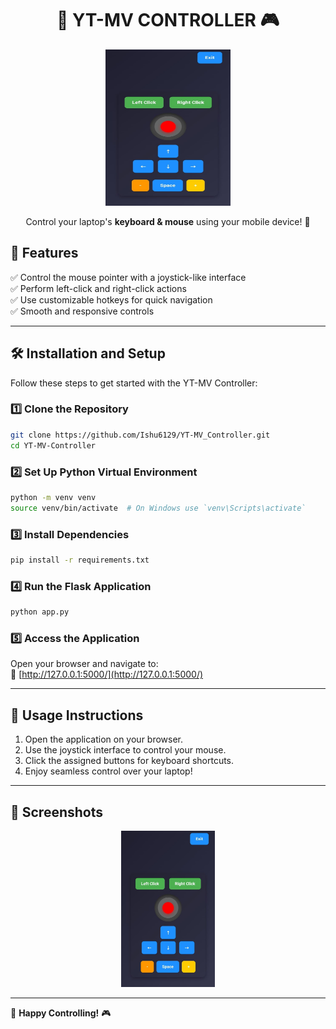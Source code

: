 <h1 align="center">🚀 YT-MV CONTROLLER 🎮</h1>

<p align="center">
  <img src="controller.jpg" alt="Controller" height="250px" width="200px">
</p>

<p align="center">
  Control your laptop's <b>keyboard & mouse</b> using your mobile device! 🎯
</p>




## 📌 Features
✅ Control the mouse pointer with a joystick-like interface  
✅ Perform left-click and right-click actions  
✅ Use customizable hotkeys for quick navigation  
✅ Smooth and responsive controls  

---

## 🛠 Installation and Setup

Follow these steps to get started with the YT-MV Controller:

### 1️⃣ Clone the Repository
```bash
git clone https://github.com/Ishu6129/YT-MV_Controller.git
cd YT-MV-Controller
```

### 2️⃣ Set Up Python Virtual Environment
```bash
python -m venv venv
source venv/bin/activate  # On Windows use `venv\Scripts\activate`
```

### 3️⃣ Install Dependencies
```bash
pip install -r requirements.txt
```

### 4️⃣ Run the Flask Application
```bash
python app.py
```

### 5️⃣ Access the Application
Open your browser and navigate to:  
🔗 [http://127.0.0.1:5000/](http://127.0.0.1:5000/)  

---

## 🎯 Usage Instructions
1. Open the application on your browser.  
2. Use the joystick interface to control your mouse.  
3. Click the assigned buttons for keyboard shortcuts.  
4. Enjoy seamless control over your laptop!  

---

## 📸 Screenshots  
<p align="center">
  <img src="controller.jpg" alt="App Screenshot" width="150px" height=250px>
</p>

---

🚀 **Happy Controlling!** 🎮
